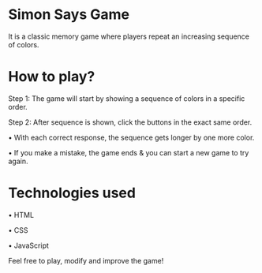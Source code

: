 # Simon Says Game

It is a classic memory game where players repeat an increasing sequence of colors. 

# How to play?

Step 1: The game will start by showing a sequence of colors in a specific order.

Step 2: After sequence is shown, click the buttons in the exact same order.


• With each correct response, the sequence gets longer by one more color. 

• If you make a mistake, the game ends & you can start a new game to try again.


# Technologies used

• HTML

• CSS

• JavaScript

Feel free to play, modify and improve the game!
